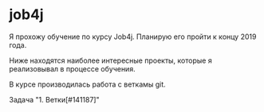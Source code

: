 # job4j

Я прохожу обучение по курсу Job4j. Планирую его пройти к концу 2019 года.

Ниже находятся наиболее интересные проекты, которые я реализовывал в процессе обучения.

В курсе производилась работа с веткамы git.

Задача "1. Ветки[#141187]"